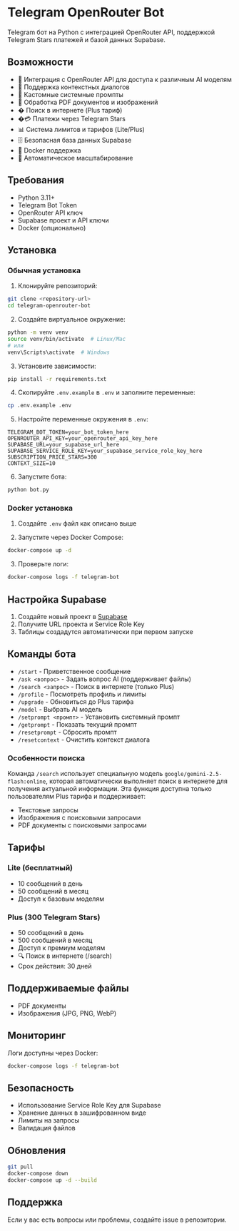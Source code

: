 # Telegram OpenRouter Bot

Telegram бот на Python с интеграцией OpenRouter API, поддержкой Telegram Stars платежей и базой данных Supabase.

## Возможности

- 🤖 Интеграция с OpenRouter API для доступа к различным AI моделям
- 💬 Поддержка контекстных диалогов
- 🎯 Кастомные системные промпты
- 📄 Обработка PDF документов и изображений
- � Поиск в интернете (Plus тариф)
- �💳 Платежи через Telegram Stars
- 📊 Система лимитов и тарифов (Lite/Plus)
- 🗄️ Безопасная база данных Supabase
- 🐳 Docker поддержка
- 🔄 Автоматическое масштабирование

## Требования

- Python 3.11+
- Telegram Bot Token
- OpenRouter API ключ
- Supabase проект и API ключи
- Docker (опционально)

## Установка

### Обычная установка

1. Клонируйте репозиторий:
```bash
git clone <repository-url>
cd telegram-openrouter-bot
```

2. Создайте виртуальное окружение:
```bash
python -m venv venv
source venv/bin/activate  # Linux/Mac
# или
venv\Scripts\activate  # Windows
```

3. Установите зависимости:
```bash
pip install -r requirements.txt
```

4. Скопируйте `.env.example` в `.env` и заполните переменные:
```bash
cp .env.example .env
```

5. Настройте переменные окружения в `.env`:
```
TELEGRAM_BOT_TOKEN=your_bot_token_here
OPENROUTER_API_KEY=your_openrouter_api_key_here
SUPABASE_URL=your_supabase_url_here
SUPABASE_SERVICE_ROLE_KEY=your_supabase_service_role_key_here
SUBSCRIPTION_PRICE_STARS=300
CONTEXT_SIZE=10
```

6. Запустите бота:
```bash
python bot.py
```

### Docker установка

1. Создайте `.env` файл как описано выше

2. Запустите через Docker Compose:
```bash
docker-compose up -d
```

3. Проверьте логи:
```bash
docker-compose logs -f telegram-bot
```

## Настройка Supabase

1. Создайте новый проект в [Supabase](https://supabase.com)
2. Получите URL проекта и Service Role Key
3. Таблицы создадутся автоматически при первом запуске

## Команды бота

- `/start` - Приветственное сообщение
- `/ask <вопрос>` - Задать вопрос AI (поддерживает файлы)
- `/search <запрос>` - Поиск в интернете (только Plus)
- `/profile` - Посмотреть профиль и лимиты
- `/upgrade` - Обновиться до Plus тарифа
- `/model` - Выбрать AI модель
- `/setprompt <промпт>` - Установить системный промпт
- `/getprompt` - Показать текущий промпт
- `/resetprompt` - Сбросить промпт
- `/resetcontext` - Очистить контекст диалога

### Особенности поиска

Команда `/search` использует специальную модель `google/gemini-2.5-flash:online`, которая автоматически выполняет поиск в интернете для получения актуальной информации. Эта функция доступна только пользователям Plus тарифа и поддерживает:

- Текстовые запросы
- Изображения с поисковыми запросами
- PDF документы с поисковыми запросами

## Тарифы

### Lite (бесплатный)
- 10 сообщений в день
- 50 сообщений в месяц
- Доступ к базовым моделям

### Plus (300 Telegram Stars)
- 50 сообщений в день
- 500 сообщений в месяц
- Доступ к премиум моделям
- 🔍 Поиск в интернете (/search)
- Срок действия: 30 дней

## Поддерживаемые файлы

- PDF документы
- Изображения (JPG, PNG, WebP)

## Мониторинг

Логи доступны через Docker:
```bash
docker-compose logs -f telegram-bot
```

## Безопасность

- Использование Service Role Key для Supabase
- Хранение данных в зашифрованном виде
- Лимиты на запросы
- Валидация файлов

## Обновления

```bash
git pull
docker-compose down
docker-compose up -d --build
```

## Поддержка

Если у вас есть вопросы или проблемы, создайте issue в репозитории. 